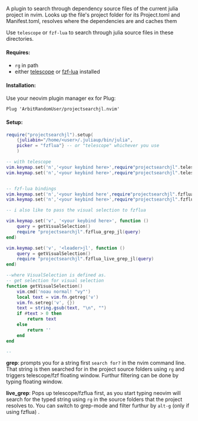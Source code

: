 A plugin to search through dependency source files of the current julia project in nvim.
Looks up the file's project folder for its Project.toml and Manifest.toml, resolves where the dependencies are and caches them

Use `telescope` or `fzf-lua` to search through julia source files in these directories.

#### Requires:
* `rg` in path
*  either [telescope](https://github.com/nvim-telescope/telescope.nvim) or [fzf-lua](https://github.com/ibhagwan/fzf-lua) installed

#### Installation:
Use your neovim plugin manager
ex for Plug:
 ```
 Plug 'ArbitRandomUser/projectsearchjl.nvim'
 ```

#### Setup:

```lua
require("projectsearchjl").setup(
    {juliabin="/home/<user>/.juliaup/bin/julia",
    picker = "fzflua"} -- or "telescope" whichever you use
    )

-- with telescope 
vim.keymap.set('n','<your keybind here>',require"projectsearchjl".telescope_grep_jl()) 
vim.keymap.set('n','<your keybind here>',require"projectsearchjl".telescope_live_grep_jl())


-- fzf-lua bindings
vim.keymap.set('n','<your keybind here',require"projectsearchjl".fzflua_live_grep_jl())
vim.keymap.set('n','<your keybind here>',require"projectsearchjl".fzflua_grep_jl())

-- i also like to pass the visual selection to fzflua 

vim.keymap.set('v', '<your keybind here>', function ()
    query = getVisualSelection()
    require "projectsearchjl".fzflua_grep_jl(query)
end)

vim.keymap.set('v', '<leader>jl', function ()
    query = getVisualSelection()
    require "projectsearchjl".fzflua_live_grep_jl(query)
end)

--where VisualSelection is defined as.
-- get selection for visual selection 
function getVisualSelection()
    vim.cmd('noau normal! "vy"')
    local text = vim.fn.getreg('v')
    vim.fn.setreg('v', {})
    text = string.gsub(text, "\n", "")
    if #text > 0 then
        return text
    else
        return ''
    end
end

-- 
```
<b>grep</b>: prompts you for a string first `search for?` in the nvim command line. That string is then searched for in the project source folders using `rg` and triggers telescope/fzf floating window. Furthur filtering can be done by typing floating window.

<b>live_grep</b>: Pops up telescope/fzflua first, as you start typing neovim will search for the typed string using `rg` in the source folders that the project resolves to. You can switch to grep-mode and filter furthur by `alt-g` (only if using fzflua) . 
